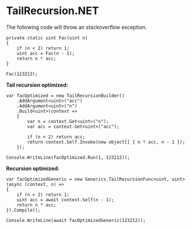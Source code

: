 # TailRecursion.NET

The following code will throw an stackoverflow exception.

    private static uint Fac(uint n)
    {
        if (n < 2) return 1;
        uint acc = Fac(n - 1);
        return n * acc;
    }
    
    Fac(123212);

**Tail recursion optimized:**

    var facOptimized = new TailRecursionBuilder()
        .AddArgument<uint>("acc")
        .AddArgument<uint>("n")
        .Build<uint>(context =>
        {
            var n = context.Get<uint>("n");
            var acc = context.Get<uint>("acc");

            if (n < 2) return acc;
            return context.Self.Invoke(new object[] { n * acc, n - 1 });
        });
            
    Console.WriteLine(facOptimized.Run(1, 123212));

**Recursion optimized:**
       
    var facOptimizedGeneric = new Generics.TailRecursionFunc<uint, uint>(async (context, n) =>
    {
        if (n < 2) return 1;
        uint acc = await context.Self(n - 1);
        return n * acc;
    }).Compile();
    
    Console.WriteLine(await facOptimizedGeneric(123212));